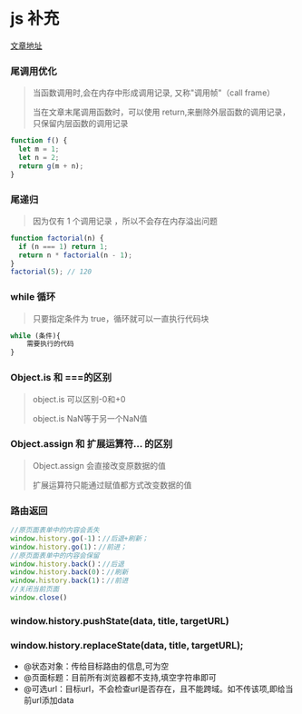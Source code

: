 # js 补充

[文章地址](https://juejin.cn/post/7130161240181047309)

### 尾调用优化

> 当函数调用时,会在内存中形成调用记录, 又称"调用帧"（call frame）
>
> 当在文章末尾调用函数时，可以使用 return,来删除外层函数的调用记录，只保留内层函数的调用记录

```js
function f() {
  let m = 1;
  let n = 2;
  return g(m + n);
}
```

### 尾递归

> 因为仅有 1 个调用记录 ，所以不会存在内存溢出问题

```js
function factorial(n) {
  if (n === 1) return 1;
  return n * factorial(n - 1);
}
factorial(5); // 120
```

### while 循环

> 只要指定条件为 true，循环就可以一直执行代码块

```js
while (条件){
    需要执行的代码
}
```

### Object.is 和 ===的区别

>object.is 可以区别-0和+0
>
>object.is NaN等于另一个NaN值

### Object.assign  和 扩展运算符... 的区别

> Object.assign 会直接改变原数据的值
>
> 扩展运算符只能通过赋值都方式改变数据的值



### 路由返回

```js
//原页面表单中的内容会丢失
window.history.go(-1)：//后退+刷新；
window.history.go(1)：//前进；
//原页面表单中的内容会保留
window.history.back()：//后退
window.history.back(0)：//刷新
window.history.back(1)：//前进
//关闭当前页面
window.close()
```

### window.history.pushState(data, title, targetURL)

### window.history.replaceState(data, title, targetURL);

- @状态对象：传给目标路由的信息,可为空
- @页面标题：目前所有浏览器都不支持,填空字符串即可
- @可选url：目标url，不会检查url是否存在，且不能跨域。如不传该项,即给当前url添加data

### 